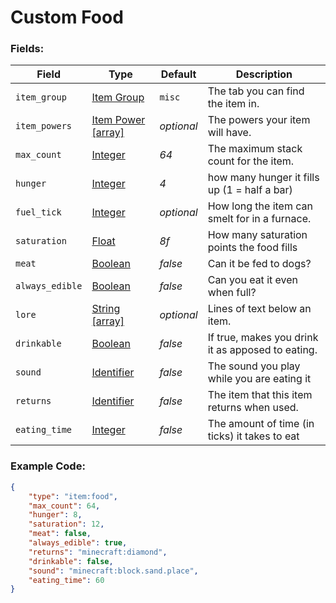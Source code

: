 # Custom Food

### Fields:

   Field   | Type | Default | Description
-----------|------|---------|-------------
`item_group`| [Item Group](../../data_types/item_groups) | `misc` | The tab you can find the item in.
`item_powers` | [Item Power [array]]() | *optional* | The powers your item will have.
`max_count` | [Integer](../submodules/apoli-docs/docs/data_types/integer.md) | *64* | The maximum stack count for the item.
`hunger` | [Integer](../submodules/apoli-docs/docs/data_types/integer.md) | *4* | how many hunger it fills up (1 = half a bar)
`fuel_tick` | [Integer](../submodules/apoli-docs/docs/data_types/integer.md) | *optional* | How long the item can smelt for in a furnace.
`saturation` | [Float](../submodules/apoli-docs/docs/data_types/float.md) | *8f* | How many saturation points the food fills
`meat` | [Boolean](../submodules/apoli-docs/docs/data_types/boolean.md) | *false* | Can it be fed to dogs?
`always_edible` | [Boolean](../submodules/apoli-docs/docs/data_types/boolean.md) | *false* | Can you eat it even when full?
`lore` | [String [array]](../submodules/apoli-docs/docs/data_types/string.md) | *optional* | Lines of text below an item.
`drinkable` | [Boolean](../submodules/apoli-docs/docs/data_types/boolean.md) | *false* | If true, makes you drink it as apposed to eating.
`sound` | [Identifier](../submodules/apoli-docs/docs/data_types/identifier.md) | *false* | The sound you play while you are eating it
`returns` | [Identifier](../submodules/apoli-docs/docs/data_types/identifier.md) | *false* | The item that this item returns when used.
`eating_time` | [Integer](../submodules/apoli-docs/docs/data_types/integer.md) | *false* | The amount of time (in ticks) it takes to eat

### Example Code:

```json
{
    "type": "item:food",
    "max_count": 64,
    "hunger": 8,
    "saturation": 12,
    "meat": false,
    "always_edible": true,
    "returns": "minecraft:diamond",
    "drinkable": false,
    "sound": "minecraft:block.sand.place",
    "eating_time": 60
}
```
